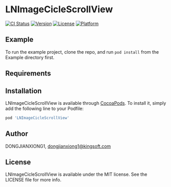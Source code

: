 # LNImageCicleScrollView

[![CI Status](https://img.shields.io/travis/DONGJIANXIONG1/LNImageCicleScrollView.svg?style=flat)](https://travis-ci.org/DONGJIANXIONG1/LNImageCicleScrollView)
[![Version](https://img.shields.io/cocoapods/v/LNImageCicleScrollView.svg?style=flat)](https://cocoapods.org/pods/LNImageCicleScrollView)
[![License](https://img.shields.io/cocoapods/l/LNImageCicleScrollView.svg?style=flat)](https://cocoapods.org/pods/LNImageCicleScrollView)
[![Platform](https://img.shields.io/cocoapods/p/LNImageCicleScrollView.svg?style=flat)](https://cocoapods.org/pods/LNImageCicleScrollView)

## Example

To run the example project, clone the repo, and run `pod install` from the Example directory first.

## Requirements

## Installation

LNImageCicleScrollView is available through [CocoaPods](https://cocoapods.org). To install
it, simply add the following line to your Podfile:

```ruby
pod 'LNImageCicleScrollView'
```

## Author

DONGJIANXIONG1, dongjianxiong1@kingsoft.com

## License

LNImageCicleScrollView is available under the MIT license. See the LICENSE file for more info.
